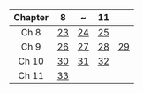 | Chapter | 8 | ~ | 11 | |
|:---:|:---:|:---:|:---:|:---:|
| Ch 8 | [23](https://detegice.github.io/chapter8-01-about-java-gui/) | [24](https://detegice.github.io/chapter8-02-making-swing-gui-program/) | [25](https://detegice.github.io/chapter8-03-container-layout-manager/) |
| Ch 9 | [26](https://detegice.github.io/chapter9-01-event-object/) | [27](https://detegice.github.io/chapter9-02-event-listener/) | [28](https://detegice.github.io/chapter9-03-adapter-class-and-key-listener/) | [29](https://detegice.github.io/chapter9-04-mouse-event/) | 
| Ch 10 | [30](https://detegice.github.io/chapter10-01-jcomponent-jlabel-and-jbutton/) | [31](https://detegice.github.io/chapter10-02-jcheckbox-jradiobutton-jtextfield-and-jtextarea/) | [32](https://detegice.github.io/chapter10-03-jlist-jcombobox-jmenu-and-joptionpane/) |
| Ch 11 | [33](https://detegice.github.io/chapter11-01-paintcomponent-and-graphics/) |
